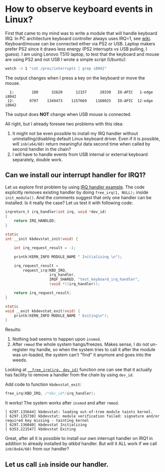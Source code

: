 # How to observe keyboard events in Linux?

First that came to my mind was to write a module that will
handle keyboard IRQ. In PC architecture keyboard controller always
uses IRQ=1, see [wiki](https://en.wikipedia.org/wiki/Interrupt_request_(PC_architecture)).
Keyboard/mouse can be connected either via PS2 or USB.
Laptop makers prefer PS2 since it draws less energy (PS2 interrupts vs USB pulling, I guess).
I am using Lenovo T510 laptop, to test that the keyboard and mouse
are using PS2 and not USB I wrote a simple script (Ubuntu):


```bash
watch -n 1 "cat /proc/interrupts | grep i8042"
```

The output changes when I press a key on the keyboard or move the mouse.

```terminal
  1:        180      32620      12157      20330   IO-APIC   1-edge      i8042
 12:       9797    1349473    1157669    1160025   IO-APIC  12-edge      i8042
```

The output does **NOT** change when USB mouse is connected.

All right, but I already foresee two problems with this idea:

1. It might not be even possible to install my IRQ handler
   without uninstalling/disabling default Linux keyboard driver.
   Even if it is possible, will `inb(x64/60)` return meaningful data second time
   when called by second handler in the chain? 
2. I will have to handle events from USB internal or external keyboard separately,
   double work.

## Can we install our interrupt handler for IRQ1?

Let us explore first problem by using [IRQ handler example].
The code explicitly removes existing handler by doing `free_irq(1, NULL);` inside `init_module()`.
And the comments suggest that only one handler can be installed.
Is it really the case?
Let us test it with following code:

```c
irqreturn_t irq_handler(int irq, void *dev_id)
{
    return IRQ_HANDLED;
}

static
int __init kbdevstat_init(void) {

    int irq_request_result = -1;

    printk(KERN_INFO MODULE_NAME " Initializing \n");

    irq_request_result =
        request_irq(KBD_IRQ,
                    irq_handler,
                    IRQF_SHARED, "test_keyboard_irq_handler",
                    (void *)(irq_handler));

    return irq_request_result;
}

static
void __exit kbdevstat_exit(void) {
    printk(KERN_INFO MODULE_NAME " Exiting\n");
}
```

Results:

1. Nothing bad seems to happen upon `insmod`.
2. After `rmmod` the whole system hangs/freezes. Makes sense, I do not
   un-register my handle, so when the system tries to call it
   after the module was un-loaded, the system can't "find" it anymore and
   goes into the weeds.

Looking at [`__free_irq(irq, dev_id)`](http://elixir.free-electrons.com/linux/latest/source/kernel/irq/manage.c#L1522)
function one can see that it actually has facility to remove a handler
from the chain by using `dev_id`.

Add code to function `kbdevstat_exit`:

```c
free_irq(KBD_IRQ, /*dev_id*/irq_handler);
```

It works! The system works after `insmod` and after `rmmod`.

```terminal
[ 6297.135644] kbdevstat: loading out-of-tree module taints kernel.
[ 6297.135730] kbdevstat: module verification failed: signature and/or required key missing - tainting kernel
[ 6297.136040] kbdevstat Initializing
[ 6353.221547] kbdevstat Exiting
```

Great, after all it is possible to install our own interrupt handler
on IRQ1 in addition to already installed by _atkbd_ handler.
But will it ALL work if we call `inb(0x64/60)` from our handler?

## Let us call `inb` inside our handler.

<!-- References -->
[IRQ handler example]: http://tldp.org/LDP/lkmpg/2.6/html/lkmpg.html#AEN1320
[atkbd]: https://github.com/torvalds/linux/blob/master/drivers/input/keyboard/atkbd.c
[usbkbd]: http://elixir.free-electrons.com/linux/latest/source/drivers/hid/usbhid/usbkbd.c

<!--
https://www.kernel.org/doc/Documentation/input/input.txt
https://www.kernel.org/doc/Documentation/input/input-programming.txt
http://www.kneuro.net/cgi-bin/lxr/http/source/drivers/input/keybdev.c

http://www.linux.it/~rubini/docs/input/input.html

Information on Internet suggests that second `serio_register_driver(&atkbd_drv);` would not work too.

-->
